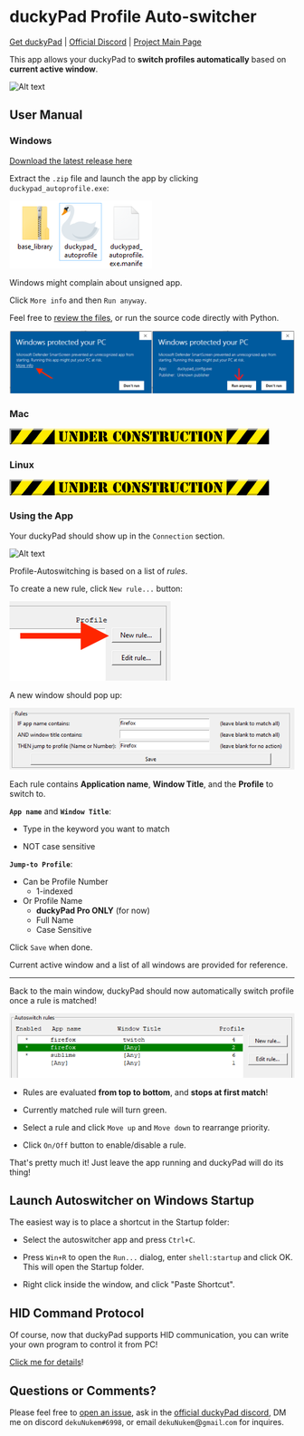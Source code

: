 # duckyPad Profile Auto-switcher

[Get duckyPad](https://www.tindie.com/products/21984/) | [Official Discord](https://discord.gg/4sJCBx5) | [Project Main Page](https://github.com/dekuNukem/duckyPad)

This app allows your duckyPad to **switch profiles automatically** based on **current active window**.

![Alt text](resources/switch.gif)

## User Manual

### Windows

[Download the latest release here](https://github.com/dekuNukem/duckyPad-profile-autoswitcher/releases/latest)

Extract the `.zip` file and launch the app by clicking `duckypad_autoprofile.exe`:

![Alt text](resources/app.png)

Windows might complain about unsigned app.

Click `More info` and then `Run anyway`.

Feel free to [review the files](../pc_software), or run the source code directly with Python.

![Alt text](resources/defender.png)

### Mac

![Alt text](resources/underc.gif)

### Linux

![Alt text](resources/underc.gif)

### Using the App

Your duckyPad should show up in the `Connection` section.

![Alt text](resources/empty.png)

Profile-Autoswitching is based on a list of *rules*.

To create a new rule, click `New rule...` button:

![Alt text](resources/rulebox.png)

A new window should pop up:

![Alt text](resources/new.png)

Each rule contains **Application name**, **Window Title**, and the **Profile** to switch to.

**`App name`** and **`Window Title`**:

* Type in the keyword you want to match

* NOT case sensitive

**`Jump-to Profile`**:

* Can be Profile Number
	* 1-indexed
* Or Profile Name 
	* **duckyPad Pro ONLY** (for now)
	* Full Name
	* Case Sensitive

Click `Save` when done.

Current active window and a list of all windows are provided for reference.

-------

Back to the main window, duckyPad should now automatically switch profile once a rule is matched!

![Alt text](resources/active_rules.png)

* Rules are evaluated **from top to bottom**, and **stops at first match**!

* Currently matched rule will turn green. 

* Select a rule and click `Move up` and `Move down` to rearrange priority.

* Click `On/Off` button to enable/disable a rule.

That's pretty much it! Just leave the app running and duckyPad will do its thing!

## Launch Autoswitcher on Windows Startup

The easiest way is to place a shortcut in the Startup folder:

* Select the autoswitcher app and press `Ctrl+C`.

* Press `Win+R` to open the `Run...` dialog, enter `shell:startup` and click OK. This will open the Startup folder.

* Right click inside the window, and click "Paste Shortcut". 

## HID Command Protocol

Of course, now that duckyPad supports HID communication, you can write your own program to control it from PC!

[Click me for details](HID_details.md)!

## Questions or Comments?

Please feel free to [open an issue](https://github.com/dekuNukem/duckypad/issues), ask in the [official duckyPad discord](https://discord.gg/4sJCBx5), DM me on discord `dekuNukem#6998`, or email `dekuNukem`@`gmail`.`com` for inquires.

